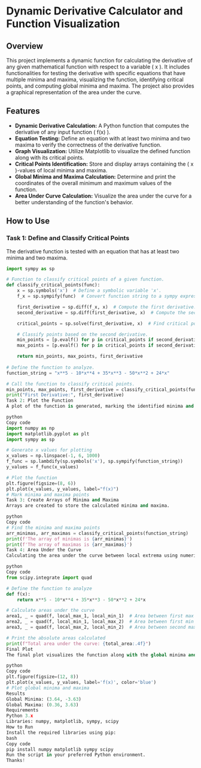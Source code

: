 # Dynamic Derivative Calculator and Function Visualization

## Overview
This project implements a dynamic function for calculating the derivative of any given mathematical function with respect to a variable \( x \). It includes functionalities for testing the derivative with specific equations that have multiple minima and maxima, visualizing the function, identifying critical points, and computing global minima and maxima. The project also provides a graphical representation of the area under the curve.

## Features
- **Dynamic Derivative Calculation:** A Python function that computes the derivative of any input function \( f(x) \).
- **Equation Testing:** Define an equation with at least two minima and two maxima to verify the correctness of the derivative function.
- **Graph Visualization:** Utilize Matplotlib to visualize the defined function along with its critical points.
- **Critical Points Identification:** Store and display arrays containing the \( x \)-values of local minima and maxima.
- **Global Minima and Maxima Calculation:** Determine and print the coordinates of the overall minimum and maximum values of the function.
- **Area Under Curve Calculation:** Visualize the area under the curve for a better understanding of the function's behavior.

## How to Use

### Task 1: Define and Classify Critical Points
The derivative function is tested with an equation that has at least two minima and two maxima.

```python
import sympy as sp

# Function to classify critical points of a given function.
def classify_critical_points(func):
    x = sp.symbols('x')  # Define a symbolic variable 'x'.
    f_x = sp.sympify(func)  # Convert function string to a sympy expression.

    first_derivative = sp.diff(f_x, x)  # Compute the first derivative.
    second_derivative = sp.diff(first_derivative, x)  # Compute the second derivative.

    critical_points = sp.solve(first_derivative, x)  # Find critical points.

    # Classify points based on the second derivative.
    min_points = [p.evalf() for p in critical_points if second_derivative.subs(x, p) > 0]
    max_points = [p.evalf() for p in critical_points if second_derivative.subs(x, p) < 0]

    return min_points, max_points, first_derivative
 
# Define the function to analyze.
function_string = "x**5 - 10*x**4 + 35*x**3 - 50*x**2 + 24*x"

# Call the function to classify critical points.
min_points, max_points, first_derivative = classify_critical_points(function_string)
print("First Derivative:", first_derivative)
Task 2: Plot the Function
A plot of the function is generated, marking the identified minima and maxima.

python
Copy code
import numpy as np
import matplotlib.pyplot as plt
import sympy as sp

# Generate x values for plotting
x_values = np.linspace(-1, 6, 1000)
f_func = sp.lambdify(sp.symbols('x'), sp.sympify(function_string))
y_values = f_func(x_values)

# Plot the function
plt.figure(figsize=(8, 6))
plt.plot(x_values, y_values, label="f(x)")
# Mark minima and maxima points
Task 3: Create Arrays of Minima and Maxima
Arrays are created to store the calculated minima and maxima.

python
Copy code
# Find the minima and maxima points
arr_minimas, arr_maximas = classify_critical_points(function_string)
print(f'The array of minimas is {arr_minimas}')
print(f'The array of maximas is {arr_maximas}')
Task 4: Area Under the Curve
Calculating the area under the curve between local extrema using numerical integration.

python
Copy code
from scipy.integrate import quad

# Define the function to analyze
def f(x):
    return x**5 - 10*x**4 + 35*x**3 - 50*x**2 + 24*x

# Calculate areas under the curve
area1, _ = quad(f, local_max_1, local_min_1)  # Area between first max and first min
area2, _ = quad(f, local_min_1, local_max_2)  # Area between first min and second max
area3, _ = quad(f, local_max_2, local_min_2)  # Area between second max and second min

# Print the absolute areas calculated
print(f"Total area under the curve: {total_area:.4f}")
Final Plot
The final plot visualizes the function along with the global minima and maxima.

python
Copy code
plt.figure(figsize=(12, 8))
plt.plot(x_values, y_values, label='f(x)', color='blue')
# Plot global minima and maxima
Results
Global Minima: (3.64, -3.63)
Global Maxima: (0.36, 3.63)
Requirements
Python 3.x
Libraries: numpy, matplotlib, sympy, scipy
How to Run
Install the required libraries using pip:
bash
Copy code
pip install numpy matplotlib sympy scipy
Run the script in your preferred Python environment.
Thanks!
